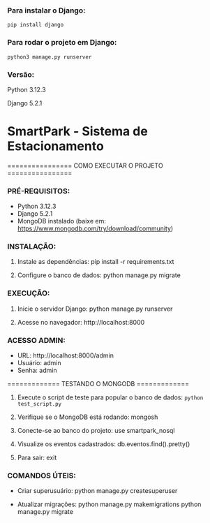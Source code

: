 ### Para instalar o Django:

`pip install django`

### Para rodar o projeto em Django:

`python3 manage.py runserver`

### Versão:

Python   3.12.3

Django   5.2.1

# SmartPark - Sistema de Estacionamento

================ COMO EXECUTAR O PROJETO ================

### PRÉ-REQUISITOS:
- Python 3.12.3
- Django 5.2.1
- MongoDB instalado (baixe em: https://www.mongodb.com/try/download/community)

### INSTALAÇÃO:
1. Instale as dependências:
   pip install -r requirements.txt

2. Configure o banco de dados:
   python manage.py migrate

### EXECUÇÃO:
1. Inicie o servidor Django:
   python manage.py runserver

2. Acesse no navegador:
   http://localhost:8000

### ACESSO ADMIN:
- URL: http://localhost:8000/admin
- Usuário: admin
- Senha: admin

============= TESTANDO O MONGODB =============

1. Execute o script de teste para popular o banco de dados:
`python test_script.py`

1. Verifique se o MongoDB está rodando:
   mongosh

2. Conecte-se ao banco do projeto:
   use smartpark_nosql

3. Visualize os eventos cadastrados:
   db.eventos.find().pretty()

4. Para sair:
   exit

### COMANDOS ÚTEIS:
- Criar superusuário:
  python manage.py createsuperuser
  
- Atualizar migrações:
  python manage.py makemigrations
  python manage.py migrate



